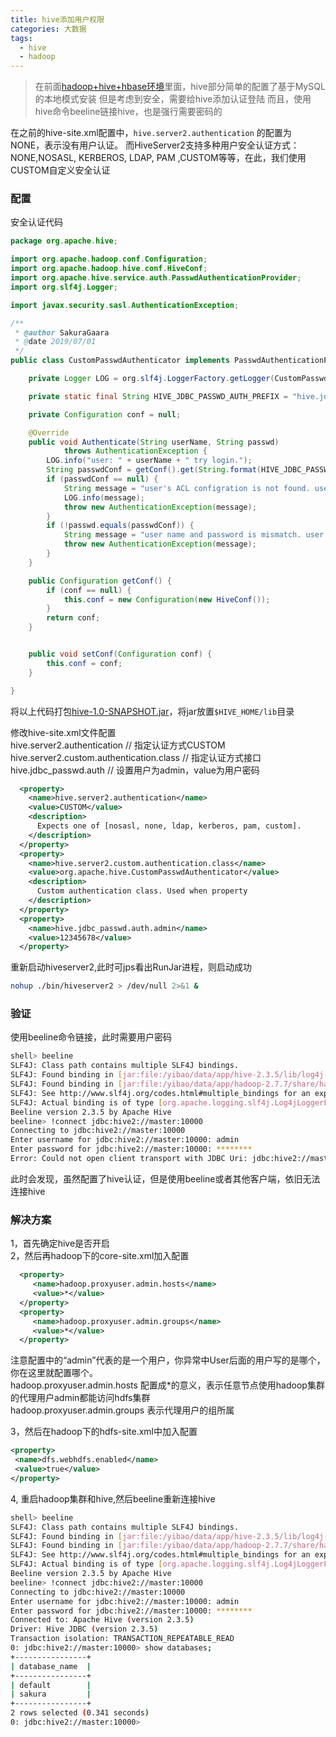 ```yaml
---
title: hive添加用户权限
categories: 大数据
tags:
  - hive
  - hadoop
---
```


> 在前面[hadoop+hive+hbase环境](https://ngames-dev.cn/%E5%A4%A7%E6%95%B0%E6%8D%AE/2019/06/30/hadoop+hive+hbase%E7%8E%AF%E5%A2%83/)里面，hive部分简单的配置了基于MySQL的本地模式安装
> 但是考虑到安全，需要给hive添加认证登陆
> 而且，使用hive命令beeline链接hive，也是强行需要密码的


在之前的hive-site.xml配置中，`hive.server2.authentication` 的配置为NONE，表示没有用户认证。
而HiveServer2支持多种用户安全认证方式：NONE,NOSASL, KERBEROS, LDAP, PAM ,CUSTOM等等，在此，我们使用CUSTOM自定义安全认证  

### 配置
安全认证代码  
```java
package org.apache.hive;

import org.apache.hadoop.conf.Configuration;
import org.apache.hadoop.hive.conf.HiveConf;
import org.apache.hive.service.auth.PasswdAuthenticationProvider;
import org.slf4j.Logger;

import javax.security.sasl.AuthenticationException;

/**
 * @author SakuraGaara
 * @date 2019/07/01
 */
public class CustomPasswdAuthenticator implements PasswdAuthenticationProvider {

    private Logger LOG = org.slf4j.LoggerFactory.getLogger(CustomPasswdAuthenticator.class);

    private static final String HIVE_JDBC_PASSWD_AUTH_PREFIX = "hive.jdbc_passwd.auth.%s";

    private Configuration conf = null;

    @Override
    public void Authenticate(String userName, String passwd)
            throws AuthenticationException {
        LOG.info("user: " + userName + " try login.");
        String passwdConf = getConf().get(String.format(HIVE_JDBC_PASSWD_AUTH_PREFIX, userName));
        if (passwdConf == null) {
            String message = "user's ACL configration is not found. user:" + userName;
            LOG.info(message);
            throw new AuthenticationException(message);
        }
        if (!passwd.equals(passwdConf)) {
            String message = "user name and password is mismatch. user:" + userName;
            throw new AuthenticationException(message);
        }
    }

    public Configuration getConf() {
        if (conf == null) {
            this.conf = new Configuration(new HiveConf());
        }
        return conf;
    }


    public void setConf(Configuration conf) {
        this.conf = conf;
    }

}

```
将以上代码打包[hive-1.0-SNAPSHOT.jar](/assets/file/hive-1.0-SNAPSHOT.jar)，将jar放置`$HIVE_HOME/lib`目录  

修改hive-site.xml文件配置  
hive.server2.authentication  // 指定认证方式CUSTOM  
hive.server2.custom.authentication.class  // 指定认证方式接口  
hive.jdbc_passwd.auth // 设置用户为admin，value为用户密码  

```xml
  <property>
    <name>hive.server2.authentication</name>
    <value>CUSTOM</value>
    <description>
      Expects one of [nosasl, none, ldap, kerberos, pam, custom].
    </description>
  </property>
  <property>
    <name>hive.server2.custom.authentication.class</name>
    <value>org.apache.hive.CustomPasswdAuthenticator</value>
    <description>
      Custom authentication class. Used when property
    </description>
  </property>
  <property>
    <name>hive.jdbc_passwd.auth.admin</name>
    <value>12345678</value>
  </property>
```

重新启动hiveserver2,此时可jps看出RunJar进程，则启动成功  
```sh
nohup ./bin/hiveserver2 > /dev/null 2>&1 &
```

### 验证
使用beeline命令链接，此时需要用户密码
```sh
shell> beeline 
SLF4J: Class path contains multiple SLF4J bindings.
SLF4J: Found binding in [jar:file:/yibao/data/app/hive-2.3.5/lib/log4j-slf4j-impl-2.6.2.jar!/org/slf4j/impl/StaticLoggerBinder.class]
SLF4J: Found binding in [jar:file:/yibao/data/app/hadoop-2.7.7/share/hadoop/common/lib/slf4j-log4j12-1.7.10.jar!/org/slf4j/impl/StaticLoggerBinder.class]
SLF4J: See http://www.slf4j.org/codes.html#multiple_bindings for an explanation.
SLF4J: Actual binding is of type [org.apache.logging.slf4j.Log4jLoggerFactory]
Beeline version 2.3.5 by Apache Hive
beeline> !connect jdbc:hive2://master:10000
Connecting to jdbc:hive2://master:10000
Enter username for jdbc:hive2://master:10000: admin
Enter password for jdbc:hive2://master:10000: ********
Error: Could not open client transport with JDBC Uri: jdbc:hive2://master:10000: Failed to open new session: java.lang.RuntimeException: org.apache.hadoop.ipc.RemoteException(org.apache.hadoop.security.authorize.AuthorizationException): User: admin is not allowed to impersonate (state=08S01,code=0)
```
此时会发现，虽然配置了hive认证，但是使用beeline或者其他客户端，依旧无法连接hive

### 解决方案
1，首先确定hive是否开启  
2，然后再hadoop下的core-site.xml加入配置

```xml
  <property>
     <name>hadoop.proxyuser.admin.hosts</name>
     <value>*</value>
  </property>
  <property>
     <name>hadoop.proxyuser.admin.groups</name>
     <value>*</value>
  </property>
```
注意配置中的“admin”代表的是一个用户，你异常中User后面的用户写的是哪个，你在这里就配置哪个。  
hadoop.proxyuser.admin.hosts 配置成\*的意义，表示任意节点使用hadoop集群的代理用户admin都能访问hdfs集群  
hadoop.proxyuser.admin.groups 表示代理用户的组所属  

3，然后在hadoop下的hdfs-site.xml中加入配置  

```xml
<property>
 <name>dfs.webhdfs.enabled</name>
 <value>true</value>
</property>
```

4, 重启hadoop集群和hive,然后beeline重新连接hive
```sh
shell> beeline 
SLF4J: Class path contains multiple SLF4J bindings.
SLF4J: Found binding in [jar:file:/yibao/data/app/hive-2.3.5/lib/log4j-slf4j-impl-2.6.2.jar!/org/slf4j/impl/StaticLoggerBinder.class]
SLF4J: Found binding in [jar:file:/yibao/data/app/hadoop-2.7.7/share/hadoop/common/lib/slf4j-log4j12-1.7.10.jar!/org/slf4j/impl/StaticLoggerBinder.class]
SLF4J: See http://www.slf4j.org/codes.html#multiple_bindings for an explanation.
SLF4J: Actual binding is of type [org.apache.logging.slf4j.Log4jLoggerFactory]
Beeline version 2.3.5 by Apache Hive
beeline> !connect jdbc:hive2://master:10000 
Connecting to jdbc:hive2://master:10000
Enter username for jdbc:hive2://master:10000: admin
Enter password for jdbc:hive2://master:10000: ********
Connected to: Apache Hive (version 2.3.5)
Driver: Hive JDBC (version 2.3.5)
Transaction isolation: TRANSACTION_REPEATABLE_READ
0: jdbc:hive2://master:10000> show databases;
+----------------+
| database_name  |
+----------------+
| default        |
| sakura         |
+----------------+
2 rows selected (0.341 seconds)
0: jdbc:hive2://master:10000>
```